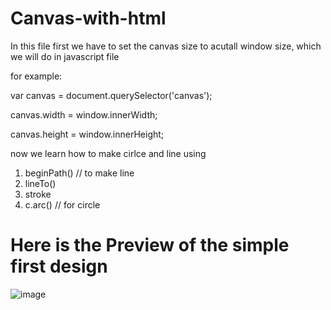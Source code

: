 # Canvas-with-html


In this file first we have to set the canvas size to acutall window size, which we will do in javascript file

for example: 

  var canvas = document.querySelector('canvas');
  
  canvas.width = window.innerWidth;

  canvas.height = window.innerHeight;




now we learn how to make cirlce and line using 
  1. beginPath()  // to make line
  2. lineTo()
  3. stroke
  4. c.arc() // for circle 


# Here is the Preview of the simple first design 
![image](https://github.com/bahuguna18/Canvas-with-html/assets/71915012/63a2b909-b4d3-451b-940e-f68c1572fbd8)
